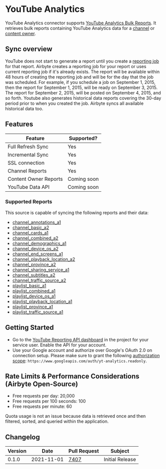 # YouTube Analytics

YouTube Analytics connector supports [YouTube Analytics Bulk Reports](https://developers.google.com/youtube/reporting/v1/reports). It retrieves bulk reports containing YouTube Analytics data for a [channel](https://developers.google.com/youtube/reporting/v1/reports/channel\_reports) or [content owner](https://developers.google.com/youtube/reporting/v1/reports/content\_owner\_reports).

## Sync overview

YouTube does not start to generate a report until you create a [reporting job](https://developers.google.com/youtube/reporting/v1/reports#step-3:-create-a-reporting-job) for that report. Airbyte creates a reporting job for your report or uses current reporting job if it's already exists. The report will be available within 48 hours of creating the reporting job and will be for the day that the job was scheduled. For example, if you schedule a job on September 1, 2015, then the report for September 1, 2015, will be ready on September 3, 2015. The report for September 2, 2015, will be posted on September 4, 2015, and so forth. Youtube also generates historical data reports covering the 30-day period prior to when you created the job. Airbyte syncs all available historical data too.

## Features

| Feature               | Supported?  |
| --------------------- | ----------- |
| Full Refresh Sync     | Yes         |
| Incremental Sync      | Yes         |
| SSL connection        | Yes         |
| Channel Reports       | Yes         |
| Content Owner Reports | Coming soon |
| YouTube Data API      | Coming soon |

### Supported Reports

This source is capable of syncing the following reports and their data:

* [channel\_annotations\_a1](https://developers.google.com/youtube/reporting/v1/reports/channel\_reports#video-annotations)
* [channel\_basic\_a2](https://developers.google.com/youtube/reporting/v1/reports/channel\_reports#video-user-activity)
* [channel\_cards\_a1](https://developers.google.com/youtube/reporting/v1/reports/channel\_reports#video-cards)
* [channel\_combined\_a2](https://developers.google.com/youtube/reporting/v1/reports/channel\_reports#video-combined)
* [channel\_demographics\_a1](https://developers.google.com/youtube/reporting/v1/reports/channel\_reports#video-viewer-demographics)
* [channel\_device\_os\_a2](https://developers.google.com/youtube/reporting/v1/reports/channel\_reports#video-device-type-and-operating-system)
* [channel\_end\_screens\_a1](https://developers.google.com/youtube/reporting/v1/reports/channel\_reports#video-end-screens)
* [channel\_playback\_location\_a2](https://developers.google.com/youtube/reporting/v1/reports/channel\_reports#video-playback-locations)
* [channel\_province\_a2](https://developers.google.com/youtube/reporting/v1/reports/channel\_reports#video-province)
* [channel\_sharing\_service\_a1](https://developers.google.com/youtube/reporting/v1/reports/channel\_reports#video-content-sharing)
* [channel\_subtitles\_a2](https://developers.google.com/youtube/reporting/v1/reports/channel\_reports#video-subtitles)
* [channel\_traffic\_source\_a2](https://developers.google.com/youtube/reporting/v1/reports/channel\_reports#video-traffic-sources)
* [playlist\_basic\_a1](https://developers.google.com/youtube/reporting/v1/reports/channel\_reports#playlist-user-activity)
* [playlist\_combined\_a1](https://developers.google.com/youtube/reporting/v1/reports/channel\_reports#playlist-combined)
* [playlist\_device\_os\_a1](https://developers.google.com/youtube/reporting/v1/reports/channel\_reports#playlist-device-type-and-operating-system)
* [playlist\_playback\_location\_a1](https://developers.google.com/youtube/reporting/v1/reports/channel\_reports#playlist-playback-locations)
* [playlist\_province\_a1](https://developers.google.com/youtube/reporting/v1/reports/channel\_reports#playlist-province)
* [playlist\_traffic\_source\_a1](https://developers.google.com/youtube/reporting/v1/reports/channel\_reports#playlist-traffic-sources)

## Getting Started

* Go to the [YouTube Reporting API dashboard](https://console.cloud.google.com/apis/api/youtubereporting.googleapis.com/overview) in the project for your service user. Enable the API for your account.
* Use your Google account and authorize over Google's OAuth 2.0 on connection setup. Please make sure to grant the following [authorization scope](https://developers.google.com/youtube/reporting/v1/reports#step-1:-retrieve-authorization-credentials): `https://www.googleapis.com/auth/yt-analytics.readonly`.

## Rate Limits & Performance Considerations (Airbyte Open-Source)

* Free requests per day: 20,000
* Free requests per 100 seconds: 100
* Free requests per minute: 60

Quota usage is not an issue because data is retrieved once and then filtered, sorted, and queried within the application.

## Changelog

| Version | Date       | Pull Request                                           | Subject         |
| ------- | ---------- | ------------------------------------------------------ | --------------- |
| 0.1.0   | 2021-11-01 | [7407](https://github.com/airbytehq/airbyte/pull/7407) | Initial Release |
